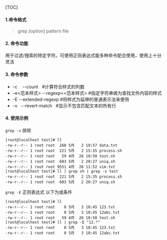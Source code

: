 [TOC]

#### 1.命令格式

> grep [option] pattern file

#### 2. 命令功能

用于过滤/搜索的特定字符。可使用正则表达式能多种命令配合使用，使用上十分灵活

#### 3. 命令参数

- -c    --count   #计算符合样式的列数
- -e<范本样式>  --regexp=<范本样式>   #指定字符串做为查找文件内容的样式
- -E      --extended-regexp   #将样式为延伸的普通表示法来使用
- -v   --revert-match   #显示不包含匹配文本的所有行

#### 4. 使用示例

`grep -v` 排除

```
[root@localhost test]# ll
-rw-r--r-- 1 root root  260 5月   2 19:57 data.txt
-rw-r--r-- 1 root root  221 5月   2 15:35 process.sh
-rw-r--r-- 1 root root   59 4月  26 10:50 test.sh
-rw-r--r-- 1 root root  603 5月   2 20:27 uniq.sh
-rw-r--r-- 1 root root 9551 4月  26 11:52 vim.txt
[root@localhost test]# ll | grep sh | grep -v test
-rw-r--r-- 1 root root  221 5月   2 15:35 process.sh
-rw-r--r-- 1 root root  603 5月   2 20:27 uniq.sh
```

`grep -E`  正则表达式 以下为或条件

```
[root@localhost test]# ll
-rw-r--r-- 1 root root    0 5月   3 10:45 123.txt
-rw-r--r-- 1 root root    0 5月   3 10:45 12abc.txt
-rw-r--r-- 1 root root   59 4月  26 10:50 test.sh
[root@localhost test]# ll | grep -E "12.*"
-rw-r--r-- 1 root root    0 5月   3 10:45 123.txt
-rw-r--r-- 1 root root    0 5月   3 10:45 12abc.txt

```

